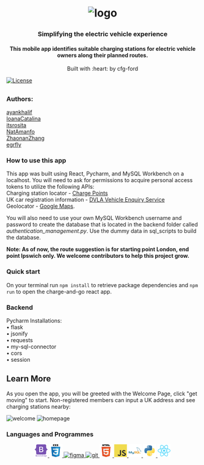 # <p align="center"><img width="277" alt="logo" src="https://user-images.githubusercontent.com/102037222/170836531-c7a6e416-c6b4-46c9-a044-1e58db6ca287.png"></p>


<h3 align="center">Simplifying the electric vehicle experience</h3>

<h4 align="center">This mobile app identifies suitable charging stations for electric vehicle owners along their planned routes.</h4>

<p align="center">Built with :heart: by cfg-ford</p>

[![License](https://img.shields.io/badge/License-MIT-blue)](#license)

## 

  

### Authors:


[ayankhalif](https://github.com/ayankhalif)<br>
[IoanaCatalina](https://github.com/IoanaCatalina)<br>
[itsrosita](https://github.com/itsrosita)<br>
[NatAmanfo](https://github.com/NatAmanfo)<br>
[ZhaonanZhang](https://github.com/ZhaonanZhang)<br>
[egrfly](https://github.com/orgs/cfg-charge-and-go/people/egrfly)<br>


### How to use this app

This app was built using React, Pycharm, and MySQL Workbench on a localhost. 
You will need to ask for permissions to acquire personal access tokens to utilize the following APIs:<br> 
Charging station locator - [Charge Points](https://chargepoints.dft.gov.uk/api/help)<br> 
UK car registration information - [DVLA Vehicle Enquiry Service](https://developer-portal.driver-vehicle-licensing.api.gov.uk/availableapis.html#current-available-apis)<br>
Geolocator - [Google Maps](https://react-google-maps-api-docs.netlify.app/).

You will also need to use your own MySQL Workbench username and password to create the database that is located in the backend folder called *authentication_management.py*. Use the dummy data in sql_scripts to build the database. 

**Note: As of now, the route suggestion is for starting point London, end point Ipswich only. We welcome contributors to help this project grow.** 

### Quick start

On your terminal run `npm install` to retrieve package dependencies and `npm run` to open the charge-and-go react app.

### Backend
Pycharm Installations:<br>
• flask<br>
• jsonify<br> 
• requests<br>
• my-sql-connector<br>
• cors<br>
• session<br>

## Learn More

As you open the app, you will be greeted with the Welcome Page, click "get moving" to start. Non-registered members can input a UK address and see charging stations nearby:

<img width="180" alt="welcome" src="https://user-images.githubusercontent.com/102037222/170840808-2d10008a-d7d8-4d7b-bc2a-71da7a626049.png"> <img width="180" alt="homepage" src="https://user-images.githubusercontent.com/102037222/170840944-cc086d90-9009-4bbc-85bd-1b2c1db15ce0.png">


### Languages and Programmes
<p align="center"><a href="https://getbootstrap.com" target="_blank"> <img src="https://raw.githubusercontent.com/devicons/devicon/master/icons/bootstrap/bootstrap-plain-wordmark.svg" alt="bootstrap" width="34" height="34"/> </a> 
<a href="https://www.w3schools.com/css/" target="_blank"> <img src="https://raw.githubusercontent.com/devicons/devicon/master/icons/css3/css3-original-wordmark.svg" alt="css3" width="34" height="34"/> </a> <a href="https://www.figma.com/" target="_blank"> <img src="https://www.vectorlogo.zone/logos/figma/figma-icon.svg" alt="figma" width="34" height="34"/> </a> <a href="https://git-scm.com/" target="_blank"> <img src="https://www.vectorlogo.zone/logos/git-scm/git-scm-icon.svg" alt="git" width="34" height="34"/> </a> <a href="https://heroku.com" target="_blank"> </a> <a href="https://www.w3.org/html/" target="_blank"> <img src="https://raw.githubusercontent.com/devicons/devicon/master/icons/html5/html5-original-wordmark.svg" alt="html5" width="34" height="34"/> </a> <a href="https://developer.mozilla.org/en-US/docs/Web/JavaScript" target="_blank"> <img src="https://raw.githubusercontent.com/devicons/devicon/master/icons/javascript/javascript-original.svg" alt="javascript" width="34" height="34"/> </a> <a href="https://www.mysql.com/" target="_blank"> <img src="https://raw.githubusercontent.com/devicons/devicon/master/icons/mysql/mysql-original-wordmark.svg" alt="mysql" width="34" height="34"/> </a><a href="https://www.python.org" target="_blank"> <img src="https://raw.githubusercontent.com/devicons/devicon/master/icons/python/python-original.svg" alt="python" width="34" height="34"/> </a> <a href="https://reactjs.org" target="_blank"><img src="https://raw.githubusercontent.com/devicons/devicon/master/icons/react/react-original.svg" alt="react" width="34" height="34"/></a>

  </p>

